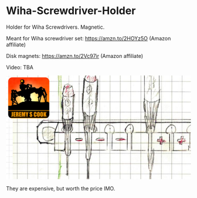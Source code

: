 # Wiha-Screwdriver-Holder
Holder for Wiha Screwdrivers. Magnetic.

Meant for Wiha screwdriver set: https://amzn.to/2HOYz5O (Amazon affiliate)

Disk magnets: https://amzn.to/2Vc97ir (Amazon affiliate)

Video: TBA

![](https://github.com/JeremySCook/Wiha-Screwdriver-Holder/blob/master/screwdriver-sketch.jpg)

They are expensive, but worth the price IMO.
